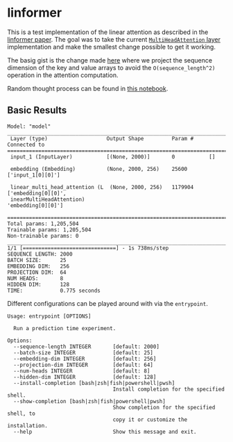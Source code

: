 # linformer

This is a test implementation of the linear attention as described in the
[linformer paper](https://arxiv.org/pdf/2006.04768.pdf). The goal was to take
the current [`MultiHeadAttention` layer](https://www.tensorflow.org/api_docs/python/tf/keras/layers/MultiHeadAttention)
implementation and make the smallest change possible to get it working.

The basig gist is the change made [here](https://github.com/dholland42/linformer/blob/main/linformer/attention.py#L523-L527)
where we project the sequence dimension of the key and value arrays to avoid the
`O(sequence_length^2)` operation in the attention computation.

Random thought process can be found in [this notebook](./understanding.ipynb).

## Basic Results

```
Model: "model"
__________________________________________________________________________________________________
 Layer (type)                   Output Shape         Param #     Connected to                     
==================================================================================================
 input_1 (InputLayer)           [(None, 2000)]       0           []                               
                                                                                                  
 embedding (Embedding)          (None, 2000, 256)    25600       ['input_1[0][0]']                
                                                                                                  
 linear_multi_head_attention (L  (None, 2000, 256)   1179904     ['embedding[0][0]',              
 inearMultiHeadAttention)                                         'embedding[0][0]']              
                                                                                                  
==================================================================================================
Total params: 1,205,504
Trainable params: 1,205,504
Non-trainable params: 0
__________________________________________________________________________________________________
1/1 [==============================] - 1s 738ms/step
SEQUENCE LENGTH: 2000
BATCH SIZE:      25
EMBEDDING DIM:   256
PROJECTION DIM:  64
NUM HEADS:       8
HIDDEN DIM:      128
TIME:            0.775 seconds
```

Different configurations can be played around with via the `entrypoint`.

```
Usage: entrypoint [OPTIONS]

  Run a prediction time experiment.

Options:
  --sequence-length INTEGER       [default: 2000]
  --batch-size INTEGER            [default: 25]
  --embedding-dim INTEGER         [default: 256]
  --projection-dim INTEGER        [default: 64]
  --num-heads INTEGER             [default: 8]
  --hidden-dim INTEGER            [default: 128]
  --install-completion [bash|zsh|fish|powershell|pwsh]
                                  Install completion for the specified shell.
  --show-completion [bash|zsh|fish|powershell|pwsh]
                                  Show completion for the specified shell, to
                                  copy it or customize the installation.
  --help                          Show this message and exit.
```